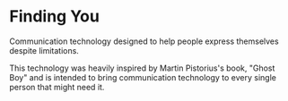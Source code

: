 # Finding You

Communication technology designed to help people express themselves despite limitations.

This technology was heavily inspired by Martin Pistorius's book, "Ghost Boy" and is intended to bring communication technology to every single person that might need it.

